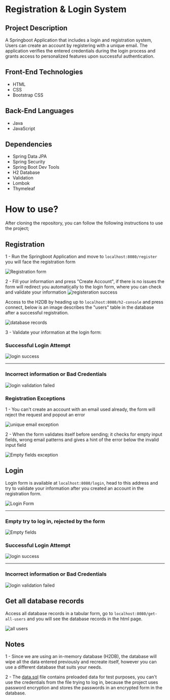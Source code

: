 # Registration & Login System

## Project Description

A Springboot Application that includes a login and registration system,
Users can create an account by registering with a unique email. The application verifies the entered
credentials during the login process and grants access to personalized features upon successful authentication.

## Front-End Technologies

<ul>
<li>HTML</li>
<li>CSS</li>
<li>Bootstrap CSS</li>
</ul>

## Back-End Languages

<ul>
<li>Java</li>
<li>JavaScript</li>
</ul>

## Dependencies

<ul>
<li>Spring Data JPA</li>
<li>Spring Security</li>
<li>Spring Boot Dev Tools</li>
<li>H2 Database</li>
<li>Validation</li>
<li>Lombok</li>
<li>Thymeleaf</li>
</ul>

# How to use?

After cloning the repository, you can follow the following instructions to use the project;

## Registration

1 - Run the Springboot Application and move to ```localhost:8080/register```
you will face the registration form

<img src="images/register_form_1.png" alt="Registration form">

2 - Fill your information and press "Create Account", if there is no issues the form
will redirect you automatically to the login form, where you can check and validate
your information
<img src="images/register_success.png" alt="registeration success">

Access to the H2DB by heading up to ```localhost:8080/h2-console``` and press connect,
below is an image describes the "users" table in the database after a successful registration.

<img src="images/db_after_record.png" alt="database records">

3 - Validate your information at the login form:

### Successful Login Attempt

<img src="images/login_validation_success.png" alt="login success">

<hr>

### Incorrect information or Bad Credentials

<img src="images/login_validation_failed.png" alt="login validation failed">

### Registration Exceptions

1 - You can't create an account with an email used already,
the form will reject the request and popout an error

<img src="images/register_email_exception.png" alt="unique email exception">

2 - When the form validates itself before sending;
it checks for empty input fields, wrong email patterns and gives a hint of the error below the invalid input field

<img src="images/register_null_exception.png" alt="Empty fields exception">

## Login

Login form is available at ```localhost:8080/login```, head to this address and try
to validate your information after you created an account in the registration form.

<img src="images/login-form-raw.png" alt="Login Form">
<hr>

### Empty try to log in, rejected by the form
<img src="images/login-form-empty.png" alt="Empty fields">

### Successful Login Attempt
<img src="images/login_validation_success.png" alt="login success">

<hr>

### Incorrect information or Bad Credentials
<img src="images/login_validation_failed.png" alt="login validation failed">

## Get all database records

Access all database records in a tabular form,
go to ``localhost:8080/get-all-users`` and you will see the database records
in the html page.

<img src="images/get_all_users.png" alt="all users">

## Notes

1 - Since we are using an in-memory database (H2DB), the database will wipe all the data entered previously and recreate
itself, however you can use a different database that suits your needs.

2 - The [data.sql](src/main/resources/data.sql) file contains preloaded data for test purposes,
you can't use the credentials from the file trying to log in, because the project uses password encryption and stores
the passwords in an encrypted form in the database.














